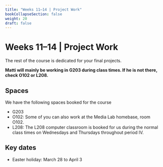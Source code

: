 ```yaml
---
title: "Weeks 11–14 | Project Work"
bookCollapseSection: false
weight: 20
draft: false
---
```


# Weeks 11–14 | Project Work

The rest of the course is dedicated for your final projects. 

**Matti will mainly be working in G203 during class times. If he is not there, check O102 or L208.**

## Spaces

We have the following spaces booked for the course

- G203
- O102: Some of you can also work at the Media Lab homebase, room O102.
- L208: The L208 computer classroom is booked for us during the normal class times on Wednesdays and Thursdays throughout period IV.

## Key dates

- Easter holiday: March 28 to April 3
